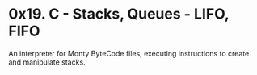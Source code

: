 # 0x19. C - Stacks, Queues - LIFO, FIFO
An interpreter for Monty ByteCode files, executing instructions to create and manipulate stacks.

